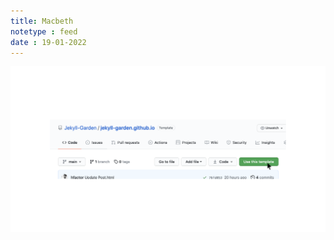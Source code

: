 ```yaml
---
title: Macbeth
notetype : feed
date : 19-01-2022
---
```




![Alt Text](/assets/img/1-how-to.png "Title Here")